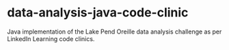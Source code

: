 # data-analysis-java-code-clinic
Java implementation of the Lake Pend Oreille data analysis challenge as per LinkedIn Learning code clinics.
